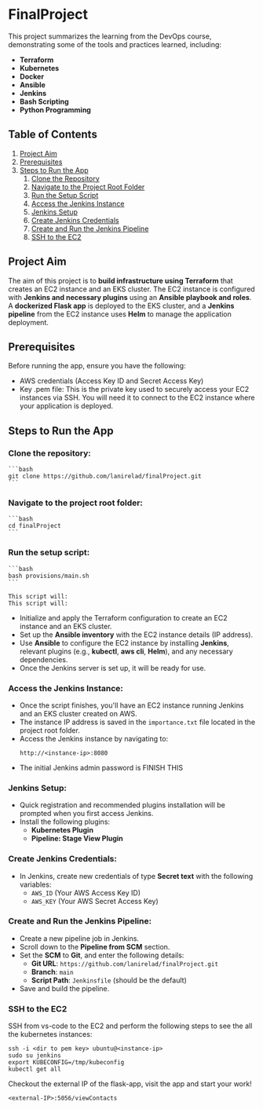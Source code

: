 # FinalProject

This project summarizes the learning from the DevOps course, demonstrating some of the tools and practices learned, including:

- **Terraform**
- **Kubernetes**
- **Docker**
- **Ansible**
- **Jenkins**
- **Bash Scripting**
- **Python Programming**

## Table of Contents

1. [Project Aim](#project-aim)
2. [Prerequisites](#prerequisites)
3. [Steps to Run the App](#steps-to-run-the-app)
    1. [Clone the Repository](#clone-the-repository)
    2. [Navigate to the Project Root Folder](#navigate-to-the-project-root-folder)
    3. [Run the Setup Script](#run-the-setup-script)
    4. [Access the Jenkins Instance](#access-the-jenkins-instance)
    5. [Jenkins Setup](#jenkins-setup)
    6. [Create Jenkins Credentials](#create-jenkins-credentials)
    7. [Create and Run the Jenkins Pipeline](#create-and-run-the-jenkins-pipeline)
    8. [SSH to the EC2](#ssh-to-the-ec2)

## Project Aim

The aim of this project is to **build infrastructure using Terraform** that creates an EC2 instance and an EKS cluster. The EC2 instance is configured with **Jenkins and necessary plugins** using an **Ansible playbook and roles**. A **dockerized Flask app** is deployed to the EKS cluster, and a **Jenkins pipeline** from the EC2 instance uses **Helm** to manage the application deployment.

## Prerequisites

Before running the app, ensure you have the following:

- AWS credentials (Access Key ID and Secret Access Key)
- Key .pem file: This is the private key used to securely access your EC2 instances via SSH. You will need it to connect to the EC2 instance where your application is deployed.

## Steps to Run the App

###  Clone the repository:
    ```bash
    git clone https://github.com/lanirelad/finalProject.git
    ```

### Navigate to the project root folder:
    ```bash
    cd finalProject
    ```

### Run the setup script:
    ```bash
    bash provisions/main.sh
    ```

    This script will:
    This script will:
   - Initialize and apply the Terraform configuration to create an EC2 instance and an EKS cluster.
   - Set up the **Ansible inventory** with the EC2 instance details (IP address).
   - Use **Ansible** to configure the EC2 instance by installing **Jenkins**, relevant plugins (e.g., **kubectl**, **aws cli**, **Helm**), and any necessary dependencies.
   - Once the Jenkins server is set up, it will be ready for use.

### Access the Jenkins Instance:
   - Once the script finishes, you'll have an EC2 instance running Jenkins and an EKS cluster created on AWS.
   - The instance IP address is saved in the `importance.txt` file located in the project root folder.
   - Access the Jenkins instance by navigating to:
     ```
     http://<instance-ip>:8080
     ```
   - The initial Jenkins admin password is FINISH THIS

### Jenkins Setup:
   - Quick registration and recommended plugins installation will be prompted when you first access Jenkins.
   - Install the following plugins:
     - **Kubernetes Plugin**
     - **Pipeline: Stage View Plugin**

### Create Jenkins Credentials:
   - In Jenkins, create new credentials of type **Secret text** with the following variables:
     - `AWS_ID` (Your AWS Access Key ID)
     - `AWS_KEY` (Your AWS Secret Access Key)

### Create and Run the Jenkins Pipeline:
   - Create a new pipeline job in Jenkins.
   - Scroll down to the **Pipeline from SCM** section.
   - Set the **SCM** to **Git**, and enter the following details:
     - **Git URL**: `https://github.com/lanirelad/finalProject.git`
     - **Branch**: `main`
     - **Script Path**: `Jenkinsfile` (should be the default)
   - Save and build the pipeline.

### SSH to the EC2

   SSH from vs-code to the EC2 and perform the following steps to see the all the kubernetes instances:
   ```
   ssh -i <dir to pem key> ubuntu@<instance-ip>
   sudo su jenkins
   export KUBECONFIG=/tmp/kubeconfig
   kubectl get all
   ```
   Checkout the external IP of the flask-app, visit the app and start your work!
   ```
   <external-IP>:5056/viewContacts
   ```

